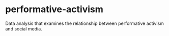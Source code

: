 # performative-activism
Data analysis that examines the relationship between performative activism and social media.
